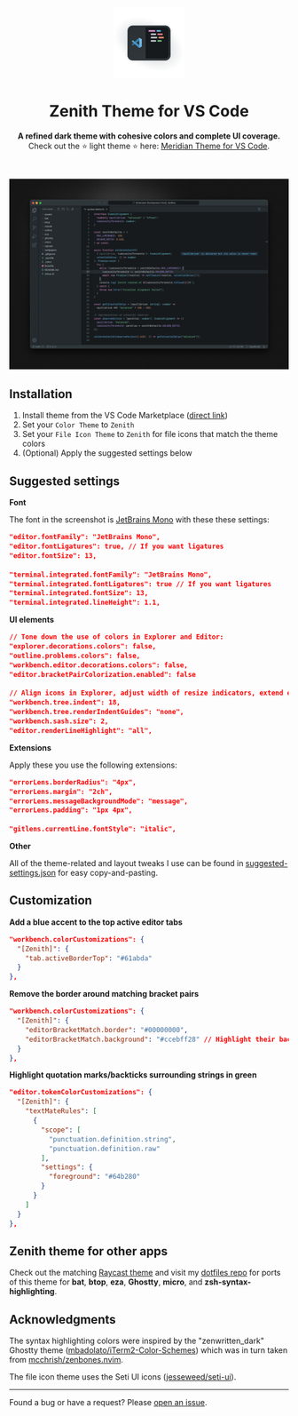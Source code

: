 <div align="center">
  <img src="assets/icon-transparent.png" alt="Zenith Icon" width="128">
  <h1>Zenith Theme for VS Code</h1>
  <p>
    <strong>A refined dark theme with cohesive colors and complete UI coverage.</strong>
    <br>
    Check out the ⭐ light theme ⭐ here: <a href="https://marketplace.visualstudio.com/items?itemName=britown.vscode-theme-meridian">Meridian Theme for VS Code</a>.
  </p>
  <br>
</div>

![Zenith Screenshot](assets/screenshot.png)

## Installation

1. Install theme from the VS Code Marketplace ([direct link](https://marketplace.visualstudio.com/items?itemName=britown.vscode-theme-zenith))
2. Set your `Color Theme` to `Zenith`
3. Set your `File Icon Theme` to `Zenith` for file icons that match the theme colors
4. (Optional) Apply the suggested settings below

## Suggested settings

**Font**

The font in the screenshot is [JetBrains Mono](https://www.jetbrains.com/lp/mono/) with these these settings:

```json
"editor.fontFamily": "JetBrains Mono",
"editor.fontLigatures": true, // If you want ligatures
"editor.fontSize": 13,

"terminal.integrated.fontFamily": "JetBrains Mono",
"terminal.integrated.fontLigatures": true // If you want ligatures
"terminal.integrated.fontSize": 13,
"terminal.integrated.lineHeight": 1.1,
```

**UI elements**

```json
// Tone down the use of colors in Explorer and Editor:
"explorer.decorations.colors": false,
"outline.problems.colors": false,
"workbench.editor.decorations.colors": false,
"editor.bracketPairColorization.enabled": false

// Align icons in Explorer, adjust width of resize indicators, extend editor line highlight into gutter
"workbench.tree.indent": 18,
"workbench.tree.renderIndentGuides": "none",
"workbench.sash.size": 2,
"editor.renderLineHighlight": "all",
```

**Extensions**

Apply these you use the following extensions:

```json
"errorLens.borderRadius": "4px",
"errorLens.margin": "2ch",
"errorLens.messageBackgroundMode": "message",
"errorLens.padding": "1px 4px",

"gitlens.currentLine.fontStyle": "italic",
```

**Other**

All of the theme-related and layout tweaks I use can be found in [suggested-settings.json](https://github.com/bkuzmanoski/vscode-theme-zenith/blob/main/suggested-settings.json) for easy copy-and-pasting.

## Customization

**Add a blue accent to the top active editor tabs**

```json
"workbench.colorCustomizations": {
  "[Zenith]": {
    "tab.activeBorderTop": "#61abda"
  }
},
```

**Remove the border around matching bracket pairs**

```json
"workbench.colorCustomizations": {
  "[Zenith]": {
    "editorBracketMatch.border": "#00000000",
    "editorBracketMatch.background": "#ccebff28" // Highlight their background color instead
  }
},
```

**Highlight quotation marks/backticks surrounding strings in green**

```json
"editor.tokenColorCustomizations": {
  "[Zenith]": {
    "textMateRules": [
      {
        "scope": [
          "punctuation.definition.string",
          "punctuation.definition.raw"
        ],
        "settings": {
          "foreground": "#64b280"
        }
      }
    ]
  }
},
```

## Zenith theme for other apps

Check out the matching [Raycast theme](https://themes.ray.so?version=1&name=Zenith&author=Brian%20Kuzmanoski&authorUsername=britown&colors=%23161A1D,%23161A1D,%23B4BBC2,%23B4BBC2,%2361ABDA,%23DE6E7C,%23D68C67,%23D6B867,%2364B280,%2361ABDA,%239D86CE,%23CF86C1&appearance=dark&addToRaycast) and visit my [dotfiles repo](https://github.com/bkuzmanoski/dotfiles) for ports of this theme for **bat**, **btop**, **eza**, **Ghostty**, **micro**, and **zsh-syntax-highlighting**.

## Acknowledgments

The syntax highlighting colors were inspired by the "zenwritten_dark" Ghostty theme ([mbadolato/iTerm2-Color-Schemes](https://github.com/mbadolato/iTerm2-Color-Schemes)) which was in turn taken from [mcchrish/zenbones.nvim](https://github.com/mcchrish/zenbones.nvim).

The file icon theme uses the Seti UI icons ([jesseweed/seti-ui](https://github.com/jesseweed/seti-ui)).

---

Found a bug or have a request? Please [open an issue](https://github.com/bkuzmanoski/vscode-theme-zenith/issues).
